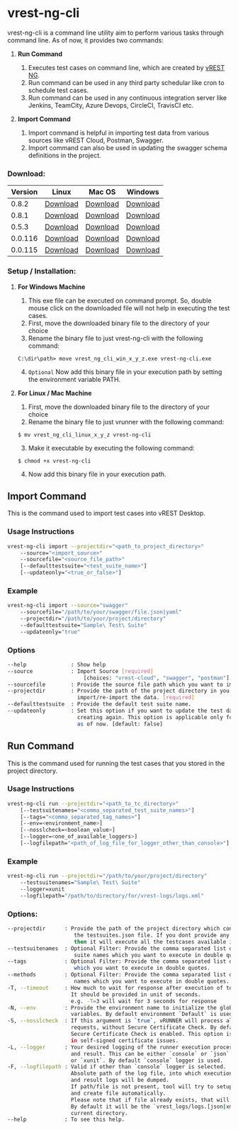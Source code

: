 

# vrest-ng-cli

vrest-ng-cli is a command line utility aim to perform various tasks through command line. As of now, it provides two commands:
1. **Run Command**
	1.  Executes test cases on command line, which are created by [vREST NG](https://ng.vrest.io).
	2. Run command can be used in any third party schedular like cron to schedule test cases.
	3. Run command can be used in any continuous integration server like Jenkins, TeamCity, Azure Devops, CircleCI, TravisCI etc.

2. **Import Command**
	1.  Import command is helpful in importing test data from various sources like vREST Cloud, Postman, Swagger.
	2. Import command can also be used in updating the swagger schema definitions in the project.

### Download:

| Version | Linux | Mac OS | Windows |
| ------------- | ------------ | ------------| ----------- |
| 0.8.2 | [Download](https://github.com/Optimizory/vrest-ng-cli/releases/download/v0.8.2/vrest_ng_cli_linux_0_8_2) | [Download](https://github.com/Optimizory/vrest-ng-cli/releases/download/v0.8.2/vrest_ng_cli_mac_0_8_2) | [Download](https://github.com/Optimizory/vrest-ng-cli/releases/download/v0.8.2/vrest_ng_cli_win_0_8_2.exe) |
| 0.8.1 | [Download](https://github.com/Optimizory/vrest-ng-cli/releases/download/v0.8.1/vrest_ng_cli_linux_0_8_1) | [Download](https://github.com/Optimizory/vrest-ng-cli/releases/download/v0.8.1/vrest_ng_cli_mac_0_8_1) | [Download](https://github.com/Optimizory/vrest-ng-cli/releases/download/v0.8.1/vrest_ng_cli_win_0_8_1.exe) |
| 0.5.3 | [Download](https://github.com/Optimizory/vrest-ng-cli/releases/download/v0.5.3/vrest_runner_linux_0_5_3) | [Download](https://github.com/Optimizory/vrest-ng-cli/releases/download/v0.5.3/vrest_runner_mac_0_5_3) | [Download](https://github.com/Optimizory/vrest-ng-cli/releases/download/v0.5.3/vrest_runner_win_0_5_3.exe) |
| 0.0.116 | [Download](https://github.com/Optimizory/vrest-ng-cli/releases/download/v0.0.116/vrest_runner_linux_0_0_116) | [Download](https://github.com/Optimizory/vrest-ng-cli/releases/download/v0.0.116/vrest_runner_mac_0_0_116) | [Download](https://github.com/Optimizory/vrest-ng-cli/releases/download/v0.0.116/vrest_runner_win_0_0_116.exe) |
| 0.0.115 | [Download](https://github.com/Optimizory/vrest-ng-cli/releases/download/v0.0.115/vrest_runner_linux_0_0_115) | [Download](https://github.com/Optimizory/vrest-ng-cli/releases/download/v0.0.115/vrest_runner_mac_0_0_115) | [Download](https://github.com/Optimizory/vrest-ng-cli/releases/download/v0.0.115/vrest_runner_win_0_0_115.exe) |

### Setup / Installation:

1.  **For Windows Machine**
	1. This exe file can be executed on command prompt. So, double mouse click on the downloaded file will not help in executing the test cases.  
	2. First, move the downloaded binary file to the directory of your choice
	3. Rename the binary file to just vrest-ng-cli with the following command:

    `C:\dir\path> move vrest_ng_cli_win_x_y_z.exe vrest-ng-cli.exe`

	4. `Optional` Now add this binary file in your execution path by setting the environment variable PATH.

2.  **For Linux / Mac Machine**
	1. First, move the downloaded binary file to the directory of your choice
	2. Rename the binary file to just vrunner with the following command:

    `$ mv vrest_ng_cli_linux_x_y_z vrest-ng-cli`

	3. Make it executable by executing the following command:

    `$ chmod +x vrest-ng-cli`

	4. Now add this binary file in your execution path.

## Import Command

This is the command used to import test cases into vREST Desktop.

### Usage Instructions
```bash
vrest-ng-cli import --projectdir="<path_to_project_directory>"
	--source="<import_source>"
	--sourcefile="<source_file_path>"
	[--defaulttestsuite="<test_suite_name>"]
	[--updateonly="<true_or_false>"]
```
### Example
```bash
vrest-ng-cli import --source="swagger"
	--sourcefile="/path/to/your/swagger/file.json|yaml"
	--projectdir="/path/to/your/project/directory"
	--defaulttestsuite="Sample\ Test\ Suite"
	--updateonly="true"
```

### Options
```bash
--help              : Show help
--source            : Import Source [required]
                        [choices: "vrest-cloud", "swagger", "postman"]
--sourcefile        : Provide the source file path which you want to import.
--projectdir        : Provide the path of the project directory in you want to
                      import/re-import the data. [required]
--defaulttestsuite  : Provide the default test suite name.
--updateonly        : Set this option if you want to update the test data instead of 
                      creating again. This option is applicable only for swagger source 
                      as of now. [default: false]
```

## Run Command
This is the command used for running the test cases that you stored in the project directory.

### Usage Instructions
```bash
vrest-ng-cli run --projectdir="<path_to_tc_directory>"
	[--testsuitenames="<comma_separated_test_suite_names>"]
	[--tags="<comma_separated_tag_names>"]
	[--env=<environment_name>] 
	[--nosslcheck=<boolean_value>]
	[--logger=<one_of_available_loggers>]
	[--logfilepath="<path_of_log_file_for_logger_other_than_console>"]
```

### Example
```bash
vrest-ng-cli run --projectdir="/path/to/your/project/directory"
	--testsuitenames="Sample\ Test\ Suite"
	--logger=xunit
	--logfilepath="/path/to/directory/for/vrest-logs/logs.xml"
```

### Options:
```bash
--projectdir      : Provide the path of the project directory which contains
                     the testsuites.json file. If you dont provide any filter, 
					 then it will execute all the testcases available in the project.
--testsuitenames  : Optional Filter: Provide the comma separated list of test
                     suite names which you want to execute in double quotes.
--tags            : Optional Filter: Provide the comma separated list of tags
                     which you want to execute in double quotes.
--methods         : Optional Filter: Provide the comma separated list of method
                     names which you want to execute in double quotes.
-T, --timeout     : How much to wait for response after execution of test case.
                    It should be provided in unit of seconds.
                    e.g. -T=3 will wait for 3 seconds for response
-N, --env         : Provide the environment name to initialize the global 
                    variables. By default environment `Default` is used.
-S, --nosslcheck  : If this argument is `true`, vRUNNER will process all 
                    requests, without Secure Certificate Check. By default 
                    Secure Certificate Check is enabled. This option is useful 
                    in self-signed certificate issues.
-L, --logger      : Your desired logging of the runner execution process 
                    and result. This can be either `console` or `json` or `csv` 
                    or `xunit`. By default `console` logger is used.
-F, --logfilepath : Valid if other than `console` logger is selected.
                    Absolute path of the log file, into which execution process 
                    and result logs will be dumped.
                    If path/file is not present, tool will try to setup that path, 
                    and create file automatically.
                    Please note that if file already exists, that will be overwritten.
                    By default it will be the `vrest_logs/logs.[json|xml|csv]` in 
                    current directory.
--help            : To see this help.
```